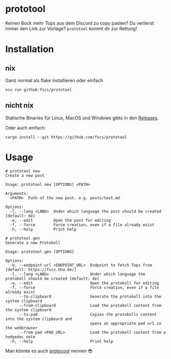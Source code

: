 # prototool

Keinen Bock mehr Tops aus dem Discord zu copy pasten? Du verlierst immer den Link zur Vorlage?
`prototool` kommt dir zur Rettung!

# Installation

## nix

Ganz normal als flake installieren oder einfach

```
nix run github:fscs/prototool
```

## nicht nix

Statische Binaries für Linux, MacOS und Windows gibts in den [Releases](https://github.com/fscs/prototool/releases/latest).

Oder auch einfach:
```
cargo install --git https://github.com/fscs/prototool
```

# Usage

```
# prototool new
Create a new post

Usage: prototool new [OPTIONS] <PATH>

Arguments:
  <PATH>  Path of the new post. e.g. posts/test.md

Options:
  -l, --lang <LANG>  Under which language the post should be created [default: de]
  -e, --edit         Open the post for editing
  -f, --force        Force creation, even if a file already exist
  -h, --help         Print help

# prototool gen
Generate a new Protokoll

Usage: prototool gen [OPTIONS]

Options:
  -U, --endpoint-url <ENDPOINT_URL>  Endpoint to fetch Tops from [default: https://fscs.hhu.de/]
  -l, --lang <LANG>                  Under which language the protokoll should be created [default: de]
  -e, --edit                         Open the protokoll for editing
  -f, --force                        Force creation, even if a file already exist
      --to-clipboard                 Generate the protokoll into the system clipboard
      --from-clipboard               Load the protokoll content from the system clipboard
      --to-pad                       Copies the protokolls content into the system clipboard and 
                                     opens an appropriate pad url in the webbrowser
      --from-pad <PAD_URL>           Load the protokoll content from a hedgedoc note
  -h, --help                         Print help
```

Man könnte es auch [protocool](https://www.youtube.com/watch?v=BxDmrzuPsYk) nennen :sunglasses:

